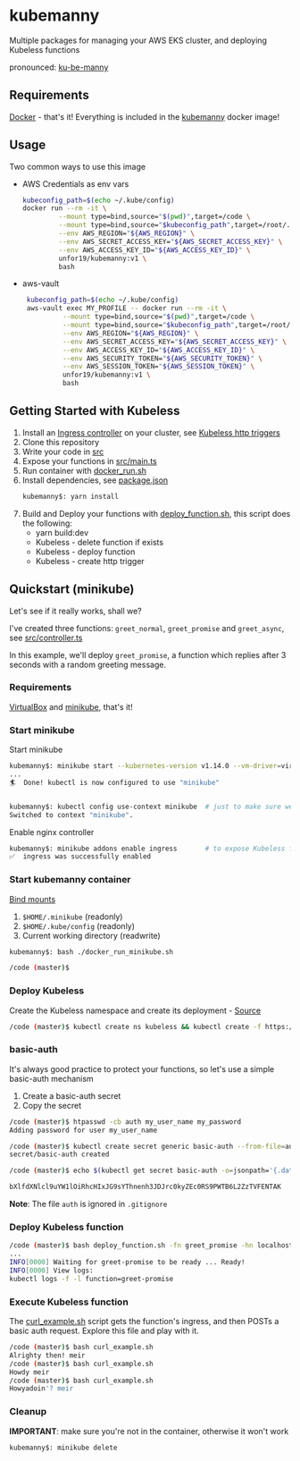 # kubemanny

Multiple packages for managing your AWS EKS cluster, and deploying Kubeless functions

pronounced: [ku-be-manny](https://translate.google.com/#view=home&op=translate&sl=en&tl=en&text=ku-be-manny)

## Requirements

[Docker](https://docs.docker.com/install/) - that's it! Everything is included in the [kubemanny](https://hub.docker.com/r/unfor19/kubemanny) docker image!

## Usage

Two common ways to use this image

-   AWS Credentials as env vars

    ```bash
    kubeconfig_path=$(echo ~/.kube/config)
    docker run --rm -it \
             --mount type=bind,source="$(pwd)",target=/code \
             --mount type=bind,source="$kubeconfig_path",target=/root/.kube/config,readonly \
             --env AWS_REGION="${AWS_REGION}" \
             --env AWS_SECRET_ACCESS_KEY="${AWS_SECRET_ACCESS_KEY}" \
             --env AWS_ACCESS_KEY_ID="${AWS_ACCESS_KEY_ID}" \
             unfor19/kubemanny:v1 \
             bash
    ```

-   aws-vault
    ```bash
     kubeconfig_path=$(echo ~/.kube/config)
     aws-vault exec MY_PROFILE -- docker run --rm -it \
              --mount type=bind,source="$(pwd)",target=/code \
              --mount type=bind,source="$kubeconfig_path",target=/root/.kube/config,readonly \
              --env AWS_REGION="${AWS_REGION}" \
              --env AWS_SECRET_ACCESS_KEY="${AWS_SECRET_ACCESS_KEY}" \
              --env AWS_ACCESS_KEY_ID="${AWS_ACCESS_KEY_ID}" \
              --env AWS_SECURITY_TOKEN="${AWS_SECURITY_TOKEN}" \
              --env AWS_SESSION_TOKEN="${AWS_SESSION_TOKEN}" \
              unfor19/kubemanny:v1 \
              bash
    ```

## Getting Started with Kubeless

1. Install an [Ingress controller](https://kubernetes.io/docs/concepts/services-networking/ingress-controllers/) on your cluster, see [Kubeless http triggers](https://kubeless.io/docs/http-triggers/)
1. Clone this repository
1. Write your code in [src](./src)
1. Expose your functions in [src/main.ts](./src/main.ts)
1. Run container with [docker_run.sh](./docker_run.sh)
1. Install dependencies, see [package.json](./package.json)
    ```bash
    kubemanny$: yarn install
    ```
1. Build and Deploy your functions with [deploy_function.sh](./deploy_function.sh), this script does the following:
    - yarn build:dev
    - Kubeless - delete function if exists
    - Kubeless - deploy function
    - Kubeless - create http trigger

## Quickstart (minikube)

Let's see if it really works, shall we?

I've created three functions: `greet_normal`, `greet_promise` and `greet_async`, see [src/controller.ts](./src/controller.ts)

In this example, we'll deploy `greet_promise`, a function which replies after 3 seconds with a random greeting message.

### Requirements

[VirtualBox](https://www.virtualbox.org/wiki/Downloads) and [minikube](https://kubernetes.io/docs/tasks/tools/install-minikube/), that's it!

### Start minikube

Start minikube

```bash
kubemanny$: minikube start --kubernetes-version v1.14.0 --vm-driver=virtualbox
...
🏄  Done! kubectl is now configured to use "minikube"


kubemanny$: kubectl config use-context minikube  # just to make sure we're using minikube
Switched to context "minikube".
```

Enable nginx controller

```bash
kubemanny$: minikube addons enable ingress       # to expose Kubeless functions
✅  ingress was successfully enabled
```

### Start kubemanny container

[Bind mounts](https://docs.docker.com/storage/bind-mounts/)

1. `$HOME/.minikube` (readonly)
1. `$HOME/.kube/config` (readonly)
1. Current working directory (readwrite)

```bash
kubemanny$: bash ./docker_run_minikube.sh

/code (master)$
```

### Deploy Kubeless

Create the Kubeless namespace and create its deployment - [Source](https://kubeless.io/docs/quick-start/)

```bash
/code (master)$ kubectl create ns kubeless && kubectl create -f https://github.com/kubeless/kubeless/releases/download/v1.0.6/kubeless-v1.0.6.yaml
```

### basic-auth

It's always good practice to protect your functions, so let's use a simple basic-auth mechanism

1. Create a basic-auth secret
1. Copy the secret

```bash
/code (master)$ htpasswd -cb auth my_user_name my_password
Adding password for user my_user_name

/code (master)$ kubectl create secret generic basic-auth --from-file=auth
secret/basic-auth created

/code (master)$ echo $(kubectl get secret basic-auth -o=jsonpath='{.data.auth}')

bXlfdXNlcl9uYW1lOiRhcHIxJG9sYThnenh3JDJrc0kyZEc0RS9PWTB6L2ZzTVFENTAK   # <-- basic-auth secret
```

**Note**: The file `auth` is ignored in `.gitignore`

### Deploy Kubeless function

```bash
/code (master)$ bash deploy_function.sh -fn greet_promise -hn localhost
...
INFO[0000] Waiting for greet-promise to be ready ... Ready!
INFO[0000] View logs:
kubectl logs -f -l function=greet-promise
```

### Execute Kubeless function

The [curl_example.sh](./curl_example.sh) script gets the function's ingress, and then POSTs a basic auth request. Explore this file and play with it.

```bash
/code (master)$ bash curl_example.sh
Alrighty then! meir
/code (master)$ bash curl_example.sh
Howdy meir
/code (master)$ bash curl_example.sh
Howyadoin'? meir
```

### Cleanup

**IMPORTANT**: make sure you're not in the container, otherwise it won't work

```bash
kubemanny$: minikube delete
```
